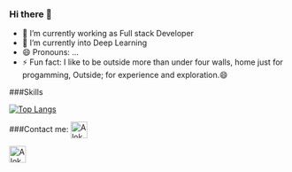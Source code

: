 ### Hi there 👋

- 🔭 I’m currently working as Full stack Developer
- 🌱 I’m currently into Deep Learning
- 😄 Pronouns: ...
- ⚡ Fun fact: I like to be outside more than under four walls, home just for progamming, Outside; for experience and exploration.😄

###Skills


[![Top Langs](https://github-readme-stats.vercel.app/api/top-langs/?username=AlokSinghKumar&layout=compact)](https://github.com/AlokSinghKumar/github-readme-stats)

###Contact me:
<a href="https://www.linkedin.com/in/alok-singh-132a78a4/" target="blank"><img align="center" src="https://simpleicons.org/icons/linkedin.svg" alt="AlokKumarSingh" height="30" width="30" /></a>

<a href="https://www.instagram.com/alok_singh23/" target="blank"><img align="center" src="https://cdn.jsdelivr.net/npm/simple-icons@3.0.1/icons/instagram.svg" alt="AlokKumarSingh" height="30" width="30" /></a>
